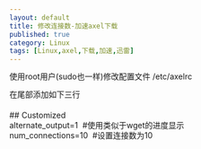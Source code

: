 ```yaml
---
layout: default
title: 修改连接数-加速axel下载
published: true
category: Linux
tags: [Linux,axel,下载,加速,迅雷]
---
```

<div id="detail" class="detail" style="line-height: 1.3;"><p>使用root用户(sudo也一样)修改配置文件 /etc/axelrc<div>在尾部添加如下三行</div><div><br></div><div>## Customized</div><div><div>alternate_output=1 &nbsp;#使用类似于wget的进度显示</div><div>num_connections=10 &nbsp;#设置连接数为10</div></div><div><br></div></p></div>
